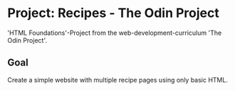 # Project: Recipes - The Odin Project

'HTML Foundations'-Project from the web-development-curriculum 'The Odin Project'. 

## Goal
Create a simple website with multiple recipe pages using only basic HTML. 
